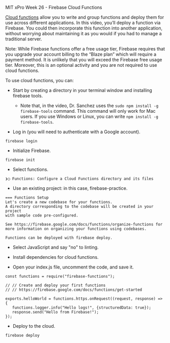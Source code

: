 MIT xPro Week 26 - Firebase Cloud Functions

[Cloud functions](https://cloud.google.com/functions) allow you to write and group functions and deploy them for use across different applications. In this video, you’ll deploy a function via Firebase. You could then incorporate this function into another application, without worrying about maintaining it as you would if you had to manage a traditional server.

Note: While Firebase functions offer a free usage tier, Firebase requires that you upgrade your account billing to the “Blaze plan” which will require a payment method. It is unlikely that you will exceed the Firebase free usage tier. Moreover, this is an optional activity and you are not required to use cloud functions.

To use cloud functions, you can:

- Start by creating a directory in your terminal window and installing firebase tools. 

     - Note that, in the video, Dr. Sanchez uses the ```sudo npm install -g firebase-tools``` command. This command will only work for Mac users. If you use Windows or Linux, you can write ```npm install -g firebase-tools```.

- Log in (you will need to authenticate with a Google account).

```firebase login```

- Initialize Firebase.

```firebase init```

- Select functions.

```❯◯ Functions: Configure a Cloud Functions directory and its files```

- Use an existing project: in this case, firebase-practice.

```
=== Functions Setup
Let's create a new codebase for your functions.
A directory corresponding to the codebase will be created in your project
with sample code pre-configured.

See https://firebase.google.com/docs/functions/organize-functions for
more information on organizing your functions using codebases.

Functions can be deployed with firebase deploy.
```

- Select JavaScript and say "no" to linting.

- Install dependencies for cloud functions.

- Open your index.js file, uncomment the code, and save it.

```
const functions = require("firebase-functions");

// // Create and deploy your first functions
// // https://firebase.google.com/docs/functions/get-started

exports.helloWorld = functions.https.onRequest((request, response) => {
   functions.logger.info("Hello logs!", {structuredData: true});
   response.send("Hello from Firebase!");
});
```

- Deploy to the cloud.

```firebase deploy```